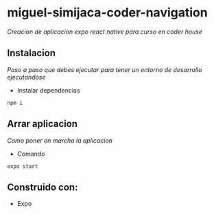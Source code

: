 # miguel-simijaca-coder-navigation

_Creacion de aplicacion expo react native para curso en coder house_

## Instalacion

_Paso a paso que debes ejecutar para tener un entorno de desarrollo ejecutandose_

* Instalar dependencias

```
npm i
```

## Arrar aplicacion

_Como poner en marcha la aplicacion_

* Comando

```
expo start
```
## Construido con:

* Expo
